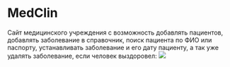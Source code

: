 # MedClin
Сайт медицинского учреждения с возможность добавлять пациентов, добавлять заболевание в справочник,
поиск пациента по ФИО или паспорту, устанавливать заболевание и его дату пациенту,
а так уже удалять заболевание, если человек выздоровел:
  <img src="https://github.com/AdamRain94/medClin/blob/main/screen/Screenshot_gif.gif">
